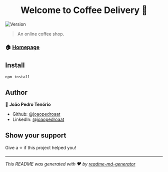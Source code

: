 <h1 align="center">Welcome to Coffee Delivery 👋</h1>
<p>
  <img alt="Version" src="https://img.shields.io/badge/version-0.0.0-blue.svg?cacheSeconds=2592000" />
</p>

> An online coffee shop.

### 🏠 [Homepage](https://joaopedroaat.github.io/coffee-delivery/)

## Install

```sh
npm install
```

## Author

👤 **João Pedro Tenório**

* Github: [@joaopedroaat](https://github.com/joaopedroaat)
* LinkedIn: [@joaopedroaat](https://linkedin.com/in/joaopedroaat)

## Show your support

Give a ⭐️ if this project helped you!

***
_This README was generated with ❤️ by [readme-md-generator](https://github.com/kefranabg/readme-md-generator)_